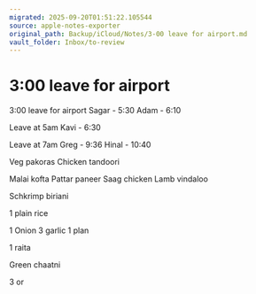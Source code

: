 ```yaml
---
migrated: 2025-09-20T01:51:22.105544
source: apple-notes-exporter
original_path: Backup/iCloud/Notes/3-00 leave for airport.md
vault_folder: Inbox/to-review
---
```

# 3:00 leave for airport



3:00 leave for airport
Sagar - 5:30
Adam - 6:10

Leave at 5am
Kavi - 6:30

Leave at 7am
Greg - 9:36
Hinal - 10:40

Veg pakoras
Chicken tandoori

Malai kofta
Pattar paneer
Saag chicken
Lamb vindaloo

Schkrimp biriani 

1 plain rice

1 Onion 
3 garlic
1 plan

1 raita

Green chaatni 

3 or
